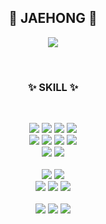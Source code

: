 <div align="center">

## 👋 JAEHONG 👋


</div>
<p align="center">
<a href="https://ethereal-family-424.notion.site/Hello-JaeHong-3dcaf1ac3430449badd1e62466591325"><img src="https://img.shields.io/badge/-Portfolio-000000?style=flat-square&logo=Notion&logoColor=white"/></a>
</p>
<br>

<div align="center">

### ✨ SKILL ✨

<br>

<p>
    <img src="https://img.shields.io/badge/HTML-E34F26?style=flat-square&logo=HTML5&logoColor=white">
  <img src="https://img.shields.io/badge/CSS3-1572B6?style=flat-square&logo=CSS3&logoColor=white">
    <img src="https://img.shields.io/badge/JavaScript-F7DF1E?style=flat-square&logo=JavaScript&logoColor=white">
        <img src="https://img.shields.io/badge/TypeScript-3178C6?style=flat-square&logo=TypeScript&logoColor=white"> <br>
  <img src="https://img.shields.io/badge/React-61DAFB?style=flat-square&logo=React&logoColor=white">
  <img src="https://img.shields.io/badge/Redux-764ABC?style=flat-square&logo=Redux&logoColor=white">
    <img src="https://img.shields.io/badge/ReactQuery-FF4154?style=flat-square&logo=ReactQuery&logoColor=white">
        <img src="https://img.shields.io/badge/Recoil-61DAFB?style=flat-square&logo=Recoil&logoColor=white"><br>
    <img src="https://img.shields.io/badge/CSS Modules-000000?style=flat-square&logo=CSSModules&logoColor=white">
  <img src="https://img.shields.io/badge/Styled Components-DB7093?style=flat-square&logo=styledcomponents&logoColor=white"><br /><br />
      <img src="https://img.shields.io/badge/Node.js-339933?style=flat-square&logo=Node.js&logoColor=white">
  <img src="https://img.shields.io/badge/Express-000000?style=flat-square&logo=Express&logoColor=white"><br>
  <img src="https://img.shields.io/badge/MySQL-4479A1?style=flat-square&logo=MySQL&logoColor=white">
    <img src="https://img.shields.io/badge/MongoDB-47A248?style=flat-square&logo=MongoDB&logoColor=white">
  <img src="https://img.shields.io/badge/Firebase-FFCA28?style=flat-square&logo=Firebase&logoColor=white"><br /><br />
  <img src="https://img.shields.io/badge/GitHub-181717?style=flat-square&logo=GitHub&logoColor=white">
  <img src="https://img.shields.io/badge/Git-F05032?style=flat-square&logo=Git&logoColor=white">
  <img src="https://img.shields.io/badge/Notion-000000?style=flat-square&logo=Notion&logoColor=white">
</p>
</div>
<br />

